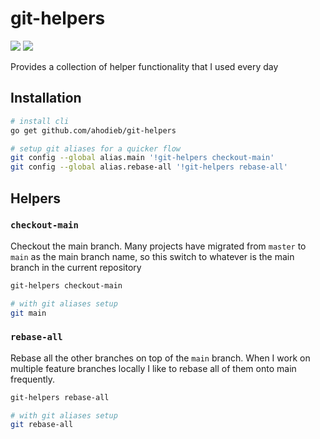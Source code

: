 # git-helpers 

![](https://img.shields.io/badge/version-v0.0.2%20(beta)-green?style=for-the-badge)
![](https://img.shields.io/badge/WARNING-can%20damage%20your%20git%20history-red?style=for-the-badge)

Provides a collection of helper functionality that I used every day

## Installation

```bash
# install cli
go get github.com/ahodieb/git-helpers

# setup git aliases for a quicker flow
git config --global alias.main '!git-helpers checkout-main'
git config --global alias.rebase-all '!git-helpers rebase-all'
```

## Helpers 

### `checkout-main`
Checkout the main branch. 
Many projects have migrated from `master` to `main` as the main branch name, so this switch to whatever is the main branch in the current repository

```bash
git-helpers checkout-main

# with git aliases setup
git main
```

### `rebase-all`
Rebase all the other branches on top of the `main` branch. 
When I work on multiple feature branches locally I like to rebase all of them onto main frequently.

```bash
git-helpers rebase-all

# with git aliases setup
git rebase-all
```

